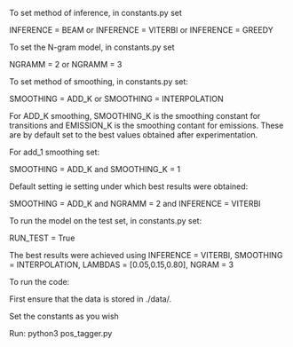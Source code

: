 To set method of inference, in constants.py set 

INFERENCE = BEAM or INFERENCE = VITERBI or INFERENCE = GREEDY 

To set the N-gram model, in constants.py set

NGRAMM = 2 or NGRAMM = 3 

To set method of smoothing, in constants.py set: 

SMOOTHING = ADD_K or SMOOTHING = INTERPOLATION 

For ADD_K smoothing, SMOOTHING_K is the smoothing constant for transitions and EMISSION_K is the smoothing contant for emissions. These are by default set to the best values obtained after experimentation. 

For add_1 smoothing set:

SMOOTHING = ADD_K and SMOOTHING_K = 1

Default setting ie setting under which best results were obtained:

SMOOTHING = ADD_K and NGRAMM = 2 and INFERENCE = VITERBI 

To run the model on the test set, in constants.py set:

RUN_TEST = True

The best results were achieved using INFERENCE = VITERBI, SMOOTHING = INTERPOLATION, LAMBDAS = [0.05,0.15,0.80], NGRAM = 3

To run the code:

First ensure that the data is stored in ./data/. 

Set the constants as you wish 

Run: python3 pos_tagger.py
